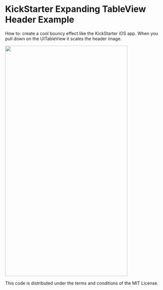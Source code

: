 # KickStarter Expanding TableView Header Example
How to: create a cool bouncy effect like the KickStarter iOS app. When you pull down on the UITableView it scales the header image.

<img src="http://wrichards.com/github/ios-kickstarter/kickstarter.png" width="396" height="744">

This code is distributed under the terms and conditions of the MIT License.

